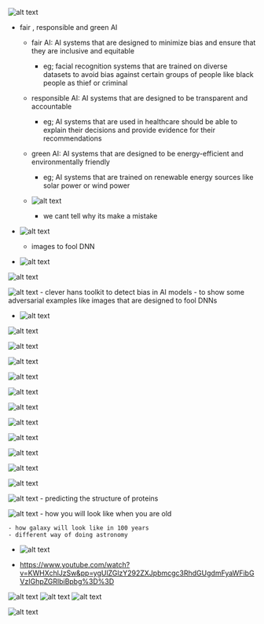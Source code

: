 ![alt text](image.png)

- fair , responsible and green AI
    - fair AI: AI systems that are designed to minimize bias and ensure that they are inclusive and equitable
        - eg; facial recognition systems that are trained on diverse datasets to avoid bias against certain groups of people like black people as thief or criminal
    - responsible AI: AI systems that are designed to be transparent and accountable
        - eg; AI systems that are used in healthcare should be able to explain their decisions and provide evidence for their recommendations
    - green AI: AI systems that are designed to be energy-efficient and environmentally friendly
        - eg; AI systems that are trained on renewable energy sources like solar power or wind power

    - ![alt text](image-1.png)
        - we cant tell why its make a mistake

- ![alt text](image-2.png)
    - images  to fool DNN

- ![alt text](image-3.png)

![alt text](image-4.png)

![alt text](image-5.png)
    - clever hans toolkit to detect bias in AI models
    - to show some adversarial examples like images that are designed to fool DNNs

- ![alt text](image-6.png)

![alt text](image-7.png)


![alt text](image-8.png)

![alt text](image-9.png)

![alt text](image-10.png)


![alt text](image-11.png)

![alt text](image-12.png)

![alt text](image-13.png)

![alt text](image-14.png)

![alt text](image-15.png)

![alt text](image-16.png)

![alt text](image-17.png)

![alt text](image-18.png)
    - predicting the structure of proteins

![alt text](image-19.png)
    - how you will look like when you are old

    - how galaxy will look like in 100 years
    - different way of doing astronomy

- ![alt text](image-20.png)

-  https://www.youtube.com/watch?v=KWHXchlJzSw&pp=ygUlZGlzY292ZXJpbmcgc3RhdGUgdmFyaWFibGVzIGhpZGRlbiBpbg%3D%3D


![alt text](image-21.png)
![alt text](image-22.png)
![alt text](image-23.png)

![alt text](image-24.png)